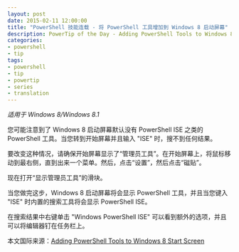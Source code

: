 ```yaml
---
layout: post
date: 2015-02-11 12:00:00
title: "PowerShell 技能连载 - 将 PowerShell 工具增加到 Windows 8 启动屏幕"
description: PowerTip of the Day - Adding PowerShell Tools to Windows 8 Start Screen
categories:
- powershell
- tip
tags:
- powershell
- tip
- powertip
- series
- translation
---
```

_适用于 Windows 8/Windows 8.1_

您可能注意到了 Windows 8 启动屏幕默认没有 PowerShell ISE 之类的 PowerShell 工具。当您转到开始屏幕并且输入 "ISE" 时，搜不到任何结果。

要改变这种情况，请确保开始屏幕显示了“管理员工具”。在开始屏幕上，将鼠标移动到最右侧，直到出来一个菜单。然后，点击“设置”，然后点击“磁贴”。

现在打开“显示管理员工具”的滑块。

当您做完这步，Windows 8 启动屏幕将会显示 PowerShell 工具，并且当您键入 "ISE" 时内置的搜索工具将会显示 PowerShell ISE。

在搜索结果中右键单击 "Windows PowerShell ISE" 可以看到额外的选项，并且可以将编辑器钉在任务栏上。

<!--more-->
本文国际来源：[Adding PowerShell Tools to Windows 8 Start Screen](http://community.idera.com/powershell/powertips/b/tips/posts/adding-powershell-tools-to-windows)
